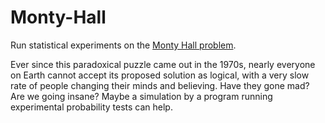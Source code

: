 # Monty-Hall
Run statistical experiments on the [Monty Hall problem](https://en.wikipedia.org/wiki/Monty_Hall_problem).

Ever since this paradoxical puzzle came out in the 1970s, nearly everyone on Earth cannot accept its proposed solution as logical, with a very slow rate of people changing their minds and believing.  Have they gone mad?  Are we going insane?  Maybe a simulation by a program running experimental probability tests can help.
